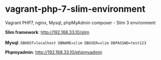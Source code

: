 # vagrant-php-7-slim-environment
Vagrant PHP7, nginx, Mysql, phpMyAdmin composer - Slim 3 environment

**Slim framework**: http://192.168.33.10/slim<br />
<br />
**Mysql**:
`DBHOST=localhost
DBNAME=slim
DBUSER=slim
DBPASSWD=test123`

**Phpmyadmin**: http://192.168.33.10/phpmyadmin<br />
